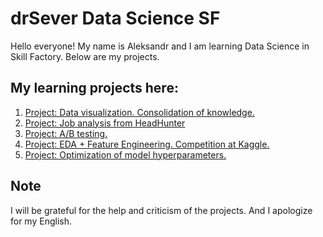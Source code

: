 # drSever Data Science SF
Hello everyone! My name is Aleksandr and I am learning Data Science in Skill Factory.
Below are my projects.

## My learning projects here:

1. [Project: Data visualization. Consolidation of knowledge.](https://github.com/drSever/drSever_data_science/tree/main/Learning_projects/project_1)
2. [Project: Job analysis from HeadHunter](https://github.com/drSever/drSever_data_science/tree/main/Learning_projects/project_2)
3. [Project: A/B testing.](https://github.com/drSever/drSever_data_science/tree/main/Learning_projects/project_3)
4. [Project: EDA + Feature Engineering. Competition at Kaggle.](https://github.com/drSever/drSever_data_science/tree/main/Learning_projects/project_4)
5. [Project: Optimization of model hyperparameters.](https://github.com/drSever/drSever_data_science/tree/main/Learning_projects/project_5)

## Note
I will be grateful for the help and criticism of the projects. And I apologize for my English.